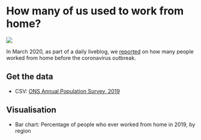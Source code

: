 # How many of us used to work from home?

![](https://ichef.bbci.co.uk/live-experience/cps/624/cpsprodpb/vivo/live/images/2020/3/30/062baa05-f312-47f5-bf24-d5fe30f199e6.png)

In March 2020, as part of a daily liveblog, we [reported](https://www.bbc.co.uk/news/live/uk-england-52020647?ns_linkname=5e81a0761683fd0681c1793c%26How%20many%20of%20us%20used%20to%20work%20from%20home%3F%262020-03-30T08:12:48.515Z&ns_fee=0&pinned_post_locator=urn:asset:e38d2353-fba3-4726-aebc-50758cefda3c&pinned_post_asset_id=5e81a0761683fd0681c1793c) on how many people worked from home before the coronavirus outbreak.

## Get the data 

* CSV: [ONS Annual Population Survey, 2019](https://www.ons.gov.uk/generator?uri=/employmentandlabourmarket/peopleinwork/employmentandemployeetypes/articles/coronavirusandhomeworkingintheuklabourmarket/2019/48debcd9&format=csv)

## Visualisation

* Bar chart: Percentage of people who ever worked from home in 2019, by region
